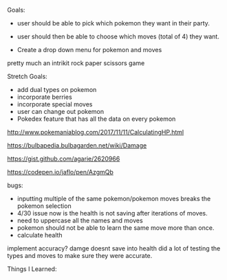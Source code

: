 Goals:

- user should be able to pick which pokemon they want in their party.
- user should then be able to choose which moves (total of 4) they want.

- Create a drop down menu for pokemon and moves



pretty much an intrikit rock paper scissors game

Stretch Goals:
- add dual types on pokemon
- incorporate berries
- incorporate special moves
- user can change out pokemon
- Pokedex feature that has all the data on every pokemon




http://www.pokemaniablog.com/2017/11/11/CalculatingHP.html

https://bulbapedia.bulbagarden.net/wiki/Damage


https://gist.github.com/agarie/2620966

https://codepen.io/jaflo/pen/AzgmQb


bugs:
- inputting multiple of the same pokemon/pokemon moves breaks the pokemon selection
- 4/30 issue now is the health is not saving after iterations of moves.
- need to uppercase all the names and moves
- pokemon should not be able to learn the same move more than once.
- calculate health


implement accuracy?
damge doesnt save into health
did a lot of testing the types and moves to make sure they were accurate.



Things I Learned: 
